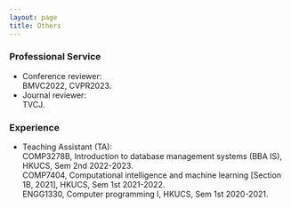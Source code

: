 ```yaml
---
layout: page
title: Others
---
```



<h3>
    <a name='Professional Service'></a>Professional Service
</h3>

- Conference reviewer:  
BMVC2022, CVPR2023.
- Journal reviewer:  
TVCJ.


<h3>
    <a name='Experience'></a>Experience
</h3>

- Teaching Assistant (TA):  
COMP3278B, Introduction to database management systems (BBA IS), HKUCS, Sem 2nd 2022-2023.  
COMP7404, Computational intelligence and machine learning [Section 1B, 2021], HKUCS, Sem 1st 2021-2022.  
ENGG1330, Computer programming I, HKUCS, Sem 1st 2020-2021.
